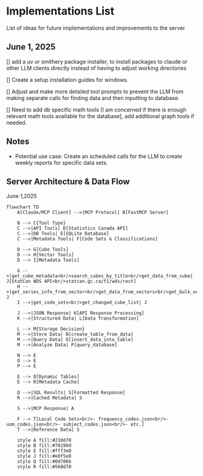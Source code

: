 # Implementations List
List of ideas for future implementations and improvements to the server

## June 1, 2025
[] add a uv or smithery package installer, to install packages to claude or other LLM clients directly instead of having to adjust working directories

[] Create a setup installation guides for windows.

[] Adjust and make more detailed tool prompts to prevent the LLM from making separate calls for finding data and then inputting to database.

[] Need to add db specific math tools [I am concerned if there is enough relevant math tools available for the database], add additional graph tools if needed.


## Notes 
- Potential use case: Create an scheduled calls for the LLM to create weekly reports for specific data sets.

## Server Architecture & Data Flow
June 1,2025
```mermaid
flowchart TD
    A[Claude/MCP Client] -->|MCP Protocol| B[FastMCP Server]
    
    B --> C{Tool Type}
    C -->|API Tools| D[Statistics Canada API]
    C -->|DB Tools| E[SQLite Database]
    C -->|Metadata Tools| F[Code Sets & Classifications]
    
    D --> G[Cube Tools]
    D --> H[Vector Tools]
    D --> I[Metadata Tools]
    
    G -->|get_cube_metadata<br/>search_cubes_by_title<br/>get_data_from_cube| J[StatCan WDS API<br/>statcan.gc.ca/t1/wds/rest]
    H -->|get_series_info_from_vector<br/>get_data_from_vectors<br/>get_bulk_vector_data| J
    I -->|get_code_sets<br/>get_changed_cube_list| J
    
    J -->|JSON Response| K[API Response Processing]
    K -->|Structured Data| L[Data Transformation]
    
    L --> M{Storage Decision}
    M -->|Store Data| N[create_table_from_data]
    M -->|Query Data| O[insert_data_into_table]
    M -->|Analyze Data| P[query_database]
    
    N --> E
    O --> E
    P --> E
    
    E --> Q[Dynamic Tables]
    E --> R[Metadata Cache]
    
    Q -->|SQL Results| S[Formatted Response]
    R -->|Cached Metadata| S
    
    S -->|MCP Response| A
    
    F --> T[Local Code Sets<br/>- frequency_codes.json<br/>- uom_codes.json<br/>- subject_codes.json<br/>- etc.]
    T -->|Reference Data| S
    
    style A fill:#210d70
    style B fill:#70190d
    style E fill:#fff3e0
    style J fill:#e8f5e8
    style Q fill:#0d706b
    style R fill:#560d70
```


